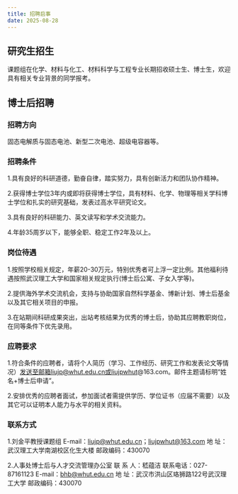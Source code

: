 ```yaml
---
title: 招聘启事
date: 2025-08-28
---
```



## <span class="center-text">研究生招生</span>

课题组在化学、材料与化工、材料科学与工程专业长期招收硕士生、博士生，欢迎具有相关专业背景的同学报考。


## <span class="center-text">博士后招聘</span>

### 招聘方向

固态电解质与固态电池、新型二次电池、超级电容器等。

### 招聘条件

1.具有良好的科研道德，勤奋自律，踏实努力，具有创新活力和团队协作精神。
    
2.获得博士学位3年内或即将获得博士学位，具有材料、化学、物理等相关学科博士学位和扎实的研究基础，发表过高水平研究论文。

3.具有良好的科研能力、英文读写和学术交流能力。
    
4.年龄35周岁以下，能够全职、稳定工作2年及以上。

### 岗位待遇

1.按照学校相关规定，年薪20-30万元，特别优秀者可上浮一定比例。其他福利待遇按照武汉理工大学和国家相关规定执行(博士后公寓、子女入学等)。
    
2.提供海外学术交流机会，支持与协助国家自然科学基金、博新计划、博士后基金以及其它相关项目的申报。
    
3.在站期间科研成果突出，出站考核结果为优秀的博士后，协助其应聘教职岗位，在同等条件下优先录用。

### 应聘要求

1.符合条件的应聘者，请将个人简历（学习、工作经历、研究工作和发表论文等情况）发送至邮箱liujp@whut.edu.cn或liujpwhut@163.com。邮件主题请标明“姓名+博士后申请”。
    
2.安排优秀的应聘者面试，参加面试者需提供学历、学位证书（应届不需要）以及其它可以证明本人能力与水平的相关资料。

### 联系方式

1.刘金平教授课题组
E-mail：liujp@whut.edu.cn；liujpwhut@163.com
地  址：武汉理工大学南湖校区化生大楼
邮政编码：430070
    
2.人事处博士后与人才交流管理办公室
联 系 人：嵇蕴洁
联系电话：027-87161123
E-mail：bhb@whut.edu.cn
地  址：武汉市洪山区珞狮路122号武汉理工大学
邮政编码：430070

